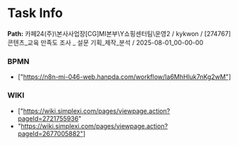 # Task Info

**Path:** 카페24(주)\본사사업장\[CG]MI본부\Y쇼핑센터팀\운영2 / kykwon / [274767] 콘텐츠_교육 만족도 조사 _ 설문 기획_제작_분석 / 2025-08-01_00-00-00

### BPMN
- ["https://n8n-mi-046-web.hanpda.com/workflow/Ia6MhHluk7nKg2wM"]

### WIKI
- ["https://wiki.simplexi.com/pages/viewpage.action?pageId=2721755936"
- "https://wiki.simplexi.com/pages/viewpage.action?pageId=2677005882"]

